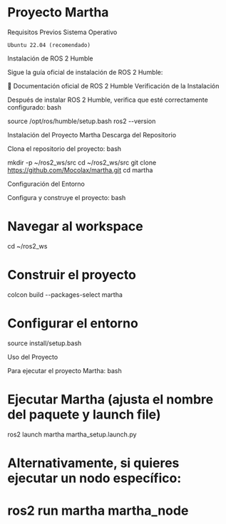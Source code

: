# Proyecto Martha
Requisitos Previos
Sistema Operativo

    Ubuntu 22.04 (recomendado)

Instalación de ROS 2 Humble

Sigue la guía oficial de instalación de ROS 2 Humble:

🔗 Documentación oficial de ROS 2 Humble
Verificación de la Instalación

Después de instalar ROS 2 Humble, verifica que esté correctamente configurado:
bash

source /opt/ros/humble/setup.bash
ros2 --version

Instalación del Proyecto Martha
Descarga del Repositorio

Clona el repositorio del proyecto:
bash

mkdir -p ~/ros2_ws/src
cd ~/ros2_ws/src
git clone https://github.com/Mocolax/martha.git
cd martha


Configuración del Entorno

Configura y construye el proyecto:
bash

# Navegar al workspace
cd ~/ros2_ws

# Construir el proyecto
colcon build --packages-select martha

# Configurar el entorno
source install/setup.bash

Uso del Proyecto

Para ejecutar el proyecto Martha:
bash

# Ejecutar Martha (ajusta el nombre del paquete y launch file)
ros2 launch martha martha_setup.launch.py

# Alternativamente, si quieres ejecutar un nodo específico:
# ros2 run martha martha_node
